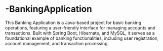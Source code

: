 # -BankingApplication
This Banking Application is a Java-based project for basic banking operations, featuring a user-friendly interface for managing accounts and transactions. Built with Spring Boot, Hibernate, and MySQL, it serves as a foundational example of banking functionalities, including user registration, account management, and transaction processing.

